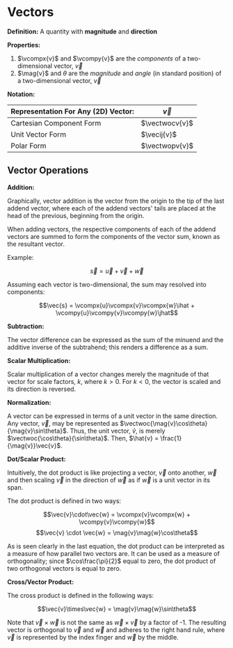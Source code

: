 # Vectors

**Definition:** A quantity with **magnitude** and **direction**

**Properties:**

1. $\vcompx{v}$ and $\vcompy{v}$ are the _components_ of a two-dimensional vector, $\vec{v}$
2. $\mag{v}$ and $\theta$ are the _magnitude_ and _angle_ (in standard position) of a two-dimensional vector, $\vec{v}$

**Notation:**

| Representation For Any (2D) Vector: | $\vec{v}$      |
| ----------------------------------- | -------------- |
| Cartesian Component Form            | $\vectwocv{v}$ |
| Unit Vector Form                    | $\vecij{v}$    |
| Polar Form                          | $\vectwopv{v}$ |

## Vector Operations

**Addition:**

Graphically, vector addition is the vector from the origin to the tip of the last addend vector, where each of the addend vectors' tails are placed at the head of the previous, beginning from the origin.

When adding vectors, the respective components of each of the addend vectors are summed to form the components of the vector sum, known as the resultant vector.

Example:

$$\vec{s} = \vec{u} + \vec{v} + \vec{w}$$

Assuming each vector is two-dimensional, the sum may resolved into components:

$$\vec{s} = \vcompx{u}\vcompx{v}\vcompx{w}\ihat + \vcompy{u}\vcompy{v}\vcompy{w}\jhat$$

**Subtraction:**

The vector difference can be expressed as the sum of the minuend and the additive inverse of the subtrahend; this renders a difference as a sum.

**Scalar Multiplication:**

Scalar multiplication of a vector changes merely the magnitude of that vector for scale factors, $k$, where $k > 0$. For $k < 0$, the vector is scaled and its direction is reversed.

**Normalization:**

A vector can be expressed in terms of a unit vector in the same direction. Any vector, $\vec{v}$, may be represented as $\vectwoc{\mag{v}\cos\theta}{\mag{v}\sin\theta}$. Thus, the unit vector, $\hat{v}$, is merely $\vectwoc{\cos\theta}{\sin\theta}$. Then, $\hat{v} = \frac{1}{\mag{v}}\vec{v}$.

**Dot/Scalar Product:**

Intuitively, the dot product is like projecting a vector, $\vec{v}$ onto another, $\vec{w}$ and then scaling $\vec{v}$ in the direction of $\vec{w}$ as if $\vec{w}$ is a unit vector in its span.

The dot product is defined in two ways:

$$\vec{v}\cdot\vec{w} = \vcompx{v}\vcompx{w} + \vcompy{v}\vcompy{w}$$
$$\vec{v} \cdot \vec{w} = \mag{v}\mag{w}\cos\theta$$

As is seen clearly in the last equation, the dot product can be interpreted as a measure of how parallel two vectors are. It can be used as a measure of orthogonality; since $\cos\frac{\pi}{2}$ equal to zero, the dot product of two orthogonal vectors is equal to zero.

**Cross/Vector Product:**

The cross product is defined in the following ways:

$$\vec{v}\times\vec{w} = \mag{v}\mag{w}\sin\theta$$

Note that $\vec{v}\times\vec{w}$ is not the same as $\vec{w}\times\vec{v}$ by a factor of -1. The resulting vector is orthogonal to $\vec{v}$ and $\vec{w}$ and adheres to the right hand rule, where $\vec{v}$ is represented by the index finger and $\vec{w}$ by the middle.
